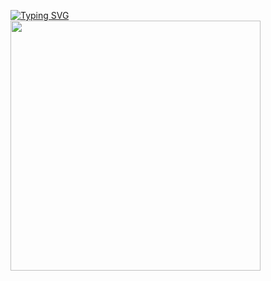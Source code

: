 <a href="https://git.io/typing-svg"><img src="https://readme-typing-svg.demolab.com?font=consolas&weight=800&size=24&duration=4000&pause=2000&color=F8D86A&background=E2E1E400&vCenter=true&width=435&lines=Welcome+to+my+github+%F0%9F%8C%BC" alt="Typing SVG" /></a><br>
<img align="center" width="400" src="https://github-readme-stats.vercel.app/api?username=Capybaring&theme=transparent&include_all_commits=true&show_icons=true&hide_border=true"/>
